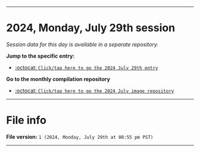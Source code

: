 
***

# 2024, Monday, July 29th session

_Session data for this day is available in a separate repository._

**Jump to the specific entry:**

- [:octocat: `Click/tap here to go the 2024 July 29th entry`](https://github.com/seanpm2001/SeansLifeArchive_Images_ModernSmurfsVillage_Y2024_V7/tree/SeansLifeArchive_ModernSmurfsVillage_Y2024_V7_Main-dev/2024/07_July/29/)

**Go to the monthly compilation repository**

- [:octocat: `Click/tap here to go the 2024 July image repository`](https://github.com/seanpm2001/SeansLifeArchive_Images_ModernSmurfsVillage_Y2024_V7/)

***

# File info

**File version:** `1 (2024, Monday, July 29th at 08:55 pm PST)`

***
